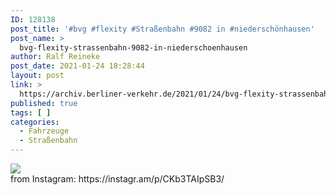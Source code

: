 ```yaml
---
ID: 128138
post_title: '#bvg #flexity #Straßenbahn #9082 in #niederschönhausen'
post_name: >
  bvg-flexity-strassenbahn-9082-in-niederschoenhausen
author: Ralf Reineke
post_date: 2021-01-24 18:28:44
layout: post
link: >
  https://archiv.berliner-verkehr.de/2021/01/24/bvg-flexity-strassenbahn-9082-in-niederschoenhausen/
published: true
tags: [ ]
categories:
  - Fahrzeuge
  - Straßenbahn
---
```

<div><img src='https://scontent-iad3-1.cdninstagram.com/v/t51.29350-15/141429200_886211298855272_5464001459368495691_n.jpg?_nc_cat=103&ccb=2&_nc_sid=8ae9d6&_nc_ohc=IjEg3-N9dDgAX_3sBhv&_nc_ht=scontent-iad3-1.cdninstagram.com&oh=af68848ee8be429d517f015a68cacd9b&oe=6034AE64' style='max-width:600px;' /><br/><div>from Instagram: https://instagr.am/p/CKb3TAIpSB3/</div></div>